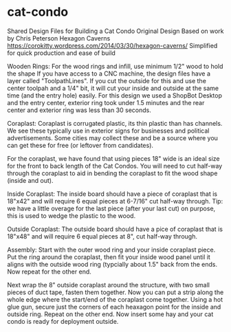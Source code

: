 cat-condo
=========

Shared Design Files for Building a Cat Condo
Original Design Based on work by Chris Peterson Hexagon Caverns https://corokitty.wordpress.com/2014/03/30/hexagon-caverns/
Simplified for quick production and ease of build


Wooden Rings:
For the wood rings and infill, use minimum 1/2" wood to hold the shape
If you have access to a CNC machine, the design files have a layer called "ToolpathLines". If you cut the outside for this and use the center toolpah and a 1/4" bit, it will cut your inside and outside at the same time (and the entry hole) easily. For this design we used a ShopBot Desktop and the entry center, exterior ring took under 1.5 minutes and the rear center and exterior ring was less than 30 seconds. 

Coraplast:
Coraplast is corrugated plastic, its thin plastic than has channels. We see these typically use in exterior signs for businesses and political advertisements. Some cities may collect these and be a source where you can get these for free (or leftover from candidates). 

For the coraplast, we have found that using pieces 18" wide is an ideal size for the front to back length of the Cat Condos. You will need to cut half-way through the coraplast to aid in bending the coraplast to fit the wood shape (inside and out).

Inside Coraplast:
The inside board should have a piece of coraplast that is 18"x42" and will require 6 equal pieces at 6-7/16" cut half-way through. Tip: we have a little overage for the last piece (after your last cut) on purpose, this is used to wedge the plastic to the wood.

Outside Coraplast:
The outside board should have a pice of coraplast that is 18"x48" and will require 6 equal pieces at 8", cut half-way through.

Assembly:
Start with the outer wood ring and your inside coraplast piece. Put the ring around the coraplast, then fit your inside wood panel until it aligns with the outside wood ring (typcially about 1.5" back from the ends. Now repeat for the other end.

Next wrap the 8" outside coraplast around the structure, with two small pieces of duct tape, fasten them together. Now you can put a strip along the whole edge where the start/end of the coraplast come together. Using a hot glue gun, secure just the corners of each heaxagon point for the inside and outside ring. Repeat on the other end. Now insert some hay and your cat condo is ready for deployment outside. 

